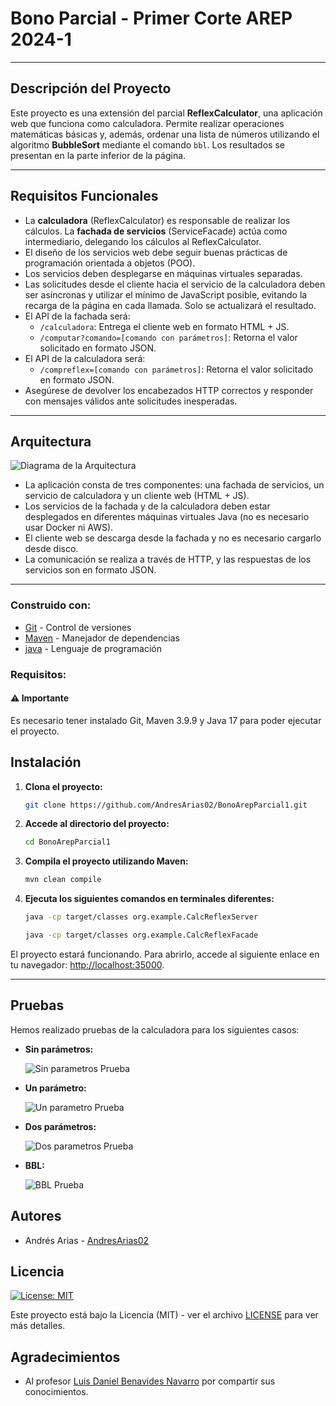 # Bono Parcial - Primer Corte AREP 2024-1

---

## Descripción del Proyecto

Este proyecto es una extensión del parcial **ReflexCalculator**, una aplicación web que funciona como calculadora. Permite realizar operaciones matemáticas básicas y, además, ordenar una lista de números utilizando el algoritmo **BubbleSort** mediante el comando `bbl`. Los resultados se presentan en la parte inferior de la página.

---

## Requisitos Funcionales

- La **calculadora** (ReflexCalculator) es responsable de realizar los cálculos. La **fachada de servicios** (ServiceFacade) actúa como intermediario, delegando los cálculos al ReflexCalculator.
- El diseño de los servicios web debe seguir buenas prácticas de programación orientada a objetos (POO).
- Los servicios deben desplegarse en máquinas virtuales separadas.
- Las solicitudes desde el cliente hacia el servicio de la calculadora deben ser asíncronas y utilizar el mínimo de JavaScript posible, evitando la recarga de la página en cada llamada. Solo se actualizará el resultado.
- El API de la fachada será:
    - `/calculadora`: Entrega el cliente web en formato HTML + JS.
    - `/computar?comando=[comando con parámetros]`: Retorna el valor solicitado en formato JSON.
- El API de la calculadora será:
    - `/compreflex=[comando con parámetros]`: Retorna el valor solicitado en formato JSON.
- Asegúrese de devolver los encabezados HTTP correctos y responder con mensajes válidos ante solicitudes inesperadas.

---

## Arquitectura

![Diagrama de la Arquitectura](https://github.com/user-attachments/assets/09d66978-5c60-4b60-8c06-9f0f02b2b5e3)

- La aplicación consta de tres componentes: una fachada de servicios, un servicio de calculadora y un cliente web (HTML + JS).
- Los servicios de la fachada y de la calculadora deben estar desplegados en diferentes máquinas virtuales Java (no es necesario usar Docker ni AWS).
- El cliente web se descarga desde la fachada y no es necesario cargarlo desde disco.
- La comunicación se realiza a través de HTTP, y las respuestas de los servicios son en formato JSON.

---

### Construido con:

* [Git](https://git-scm.com) - Control de versiones
* [Maven](https://maven.apache.org/download.cgi) -  Manejador de dependencias
* [java](https://www.oracle.com/java/technologies/downloads/#java22) - Lenguaje de programación

### Requisitos:

#### ⚠️ Importante

Es necesario tener instalado Git, Maven 3.9.9 y Java 17 para poder ejecutar el proyecto.

## Instalación

1. **Clona el proyecto:**

    ```bash
    git clone https://github.com/AndresArias02/BonoArepParcial1.git
    ```

2. **Accede al directorio del proyecto:**

    ```bash
    cd BonoArepParcial1
    ```

3. **Compila el proyecto utilizando Maven:**

    ```bash
    mvn clean compile
    ```

4. **Ejecuta los siguientes comandos en terminales diferentes:**

    ```bash
    java -cp target/classes org.example.CalcReflexServer
    ```

    ```bash
    java -cp target/classes org.example.CalcReflexFacade
    ```

El proyecto estará funcionando. Para abrirlo, accede al siguiente enlace en tu navegador: [http://localhost:35000](http://localhost:35000).

---

## Pruebas

Hemos realizado pruebas de la calculadora para los siguientes casos:

- **Sin parámetros:**

  ![Sin parametros Prueba](https://github.com/user-attachments/assets/727e0510-f91f-4223-b296-110d293ca235)

- **Un parámetro:**

  ![Un parametro Prueba](https://github.com/user-attachments/assets/146a183e-1bf7-4cb3-a73c-bca3d2e46116)

- **Dos parámetros:**

  ![Dos parametros Prueba](https://github.com/user-attachments/assets/d1947c5a-dba1-4ed8-a66a-da4d1393a273)

- **BBL:**

  ![BBL Prueba](https://github.com/user-attachments/assets/a0c5acc0-c467-427a-95a3-0f89d5cd313d)

## Autores

- Andrés Arias - [AndresArias02](https://github.com/AndresArias02)

## Licencia

[![License: MIT](https://img.shields.io/badge/License-MIT-yellow.svg)](https://opensource.org/licenses/MIT)

Este proyecto está bajo la Licencia (MIT) - ver el archivo [LICENSE](LICENSE.md) para ver más detalles.

## Agradecimientos

- Al profesor [Luis Daniel Benavides Navarro](https://ldbn.is.escuelaing.edu.co) por compartir sus conocimientos.
    
